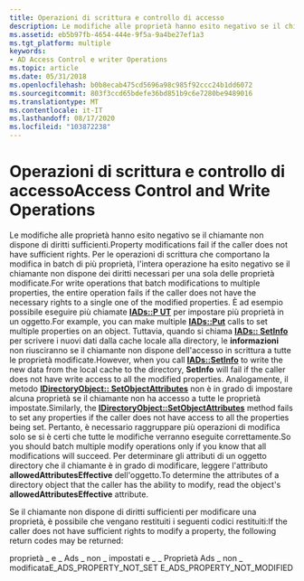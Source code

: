 ```yaml
---
title: Operazioni di scrittura e controllo di accesso
description: Le modifiche alle proprietà hanno esito negativo se il chiamante non dispone di diritti sufficienti.
ms.assetid: eb5b97fb-4654-444e-9f5a-9a4be27ef1a3
ms.tgt_platform: multiple
keywords:
- AD Access Control e writer Operations
ms.topic: article
ms.date: 05/31/2018
ms.openlocfilehash: b0b8ecab475cd5696a98c985f92ccc24b1dd6072
ms.sourcegitcommit: 803f3ccd65bdefe36bd851b9c6e7280be9489016
ms.translationtype: MT
ms.contentlocale: it-IT
ms.lasthandoff: 08/17/2020
ms.locfileid: "103872238"
---
```

# <a name="access-control-and-write-operations"></a><span data-ttu-id="1bd6a-104">Operazioni di scrittura e controllo di accesso</span><span class="sxs-lookup"><span data-stu-id="1bd6a-104">Access Control and Write Operations</span></span>

<span data-ttu-id="1bd6a-105">Le modifiche alle proprietà hanno esito negativo se il chiamante non dispone di diritti sufficienti.</span><span class="sxs-lookup"><span data-stu-id="1bd6a-105">Property modifications fail if the caller does not have sufficient rights.</span></span> <span data-ttu-id="1bd6a-106">Per le operazioni di scrittura che comportano la modifica in batch di più proprietà, l'intera operazione ha esito negativo se il chiamante non dispone dei diritti necessari per una sola delle proprietà modificate.</span><span class="sxs-lookup"><span data-stu-id="1bd6a-106">For write operations that batch modifications to multiple properties, the entire operation fails if the caller does not have the necessary rights to a single one of the modified properties.</span></span> <span data-ttu-id="1bd6a-107">È ad esempio possibile eseguire più chiamate [**IADs::P UT**](/windows/desktop/api/iads/nf-iads-iads-put) per impostare più proprietà in un oggetto.</span><span class="sxs-lookup"><span data-stu-id="1bd6a-107">For example, you can make multiple [**IADs::Put**](/windows/desktop/api/iads/nf-iads-iads-put) calls to set multiple properties on an object.</span></span> <span data-ttu-id="1bd6a-108">Tuttavia, quando si chiama [**IADs:: SetInfo**](/windows/desktop/api/iads/nf-iads-iads-setinfo) per scrivere i nuovi dati dalla cache locale alla directory, le **informazioni** non riusciranno se il chiamante non dispone dell'accesso in scrittura a tutte le proprietà modificate.</span><span class="sxs-lookup"><span data-stu-id="1bd6a-108">However, when you call [**IADs::SetInfo**](/windows/desktop/api/iads/nf-iads-iads-setinfo) to write the new data from the local cache to the directory, **SetInfo** will fail if the caller does not have write access to all the modified properties.</span></span> <span data-ttu-id="1bd6a-109">Analogamente, il metodo [**IDirectoryObject:: SetObjectAttributes**](/windows/desktop/api/iads/nf-iads-idirectoryobject-setobjectattributes) non è in grado di impostare alcuna proprietà se il chiamante non ha accesso a tutte le proprietà impostate.</span><span class="sxs-lookup"><span data-stu-id="1bd6a-109">Similarly, the [**IDirectoryObject::SetObjectAttributes**](/windows/desktop/api/iads/nf-iads-idirectoryobject-setobjectattributes) method fails to set any properties if the caller does not have access to all the properties being set.</span></span> <span data-ttu-id="1bd6a-110">Pertanto, è necessario raggruppare più operazioni di modifica solo se si è certi che tutte le modifiche verranno eseguite correttamente.</span><span class="sxs-lookup"><span data-stu-id="1bd6a-110">So you should batch multiple modify operations only if you know that all modifications will succeed.</span></span> <span data-ttu-id="1bd6a-111">Per determinare gli attributi di un oggetto directory che il chiamante è in grado di modificare, leggere l'attributo **allowedAttributesEffective** dell'oggetto.</span><span class="sxs-lookup"><span data-stu-id="1bd6a-111">To determine the attributes of a directory object that the caller has the ability to modify, read the object's **allowedAttributesEffective** attribute.</span></span>

<span data-ttu-id="1bd6a-112">Se il chiamante non dispone di diritti sufficienti per modificare una proprietà, è possibile che vengano restituiti i seguenti codici restituiti:</span><span class="sxs-lookup"><span data-stu-id="1bd6a-112">If the caller does not have sufficient rights to modify a property, the following return codes may be returned:</span></span>

<span data-ttu-id="1bd6a-113">proprietà \_ e \_ Ads \_ non \_ impostati e \_ \_ Proprietà Ads \_ non \_ modificata</span><span class="sxs-lookup"><span data-stu-id="1bd6a-113">E\_ADS\_PROPERTY\_NOT\_SET E\_ADS\_PROPERTY\_NOT\_MODIFIED</span></span>

 

 